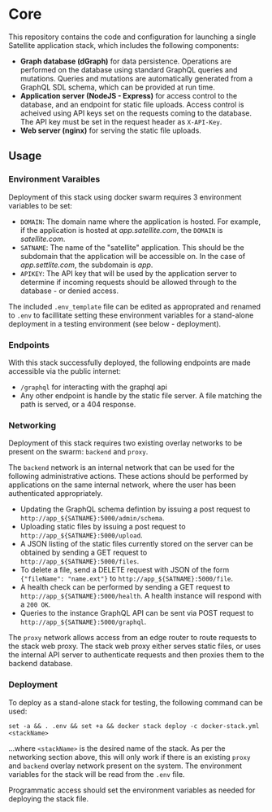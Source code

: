 # Core

This repository contains the code and configuration for launching a single Satellite application stack, which includes the following components:

- **Graph database (dGraph)** for data persistence. Operations are performed on the database using standard GraphQL queries and mutations. Queries and mutations are automatically generated from a GraphQL SDL schema, which can be provided at run time.
- **Application server (NodeJS - Express)** for access control to the database, and an endpoint for static file uploads. Access control is acheived using API keys set on the requests coming to the database. The API key must be set in the request header as `X-API-Key`.
- **Web server (nginx)** for serving the static file uploads.

## Usage

### Environment Varaibles

Deployment of this stack using docker swarm requires 3 environment variables to be set:

- `DOMAIN`: The domain name where the application is hosted. For example, if the application is hosted at _app.satellite.com_, the `DOMAIN` is _satellite.com_.
- `SATNAME`: The name of the "satellite" application. This should be the subdomain that the application will be accessible on. In the case of _app.settlite.com_, the subdomain is _app_.
- `APIKEY`: The API key that will be used by the application server to determine if incoming requests should be allowed through to the database - or denied access.

The included `.env_template` file can be edited as approprated and renamed to `.env` to facillitate setting these environment variables for a stand-alone deployment in a testing environment (see below - deployment).

### Endpoints

With this stack successfully deployed, the following endpoints are made accessible via the public internet:

- `/graphql` for interacting with the graphql api
- Any other endpoint is handle by the static file server. A file matching the path is served, or a 404 response.

### Networking

Deployment of this stack requires two existing overlay networks to be present on the swarm: `backend` and `proxy`.

The `backend` network is an internal network that can be used for the following administrative actions. These actions should be performed by applications on the same internal network, where the user has been authenticated appropriately.

- Updating the GraphQL schema defintion by issuing a post request to `http://app_${SATNAME}:5000/admin/schema`.
- Uploading static files by issuing a post request to `http://app_${SATNAME}:5000/upload`.
- A JSON listing of the static files currently stored on the server can be obtained by sending a GET request to `http://app_${SATNAME}:5000/files`.
- To delete a file, send a DELETE request with JSON of the form `{"fileName": "name.ext"}` to `http://app_${SATNAME}:5000/file`.
- A health check can be performed by sending a GET request to `http://app_${SATNAME}:5000/health`. A health instance will respond with a `200 OK`.
- Queries to the instance GraphQL API can be sent via POST request to `http://app_${SATNAME}:5000/graphql`.

The `proxy` network allows access from an edge router to route requests to the stack web proxy. The stack web proxy either serves static files, or uses the internal API server to authenticate requests and then proxies them to the backend database.

### Deployment

To deploy as a stand-alone stack for testing, the following command can be used:

`set -a && . .env && set +a && docker stack deploy -c docker-stack.yml <stackName>`

...where `<stackName>` is the desired name of the stack. As per the networking section above, this will only work if there is an existing `proxy` and `backend` overlay network present on the system. The environment variables for the stack will be read from the `.env` file.

Programmatic access should set the environment variables as needed for deploying the stack file.
